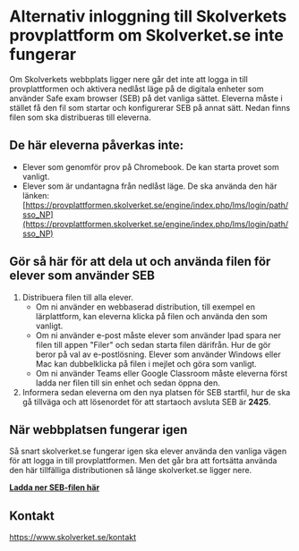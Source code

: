 # Alternativ inloggning till Skolverkets provplattform om Skolverket.se inte fungerar
Om Skolverkets webbplats ligger nere går det inte att logga in till provplattformen och aktivera nedlåst läge på de digitala enheter som använder Safe exam browser (SEB) på det vanliga sättet. Eleverna måste i stället få den fil som startar och konfigurerar SEB på annat sätt. Nedan finns filen som ska distribueras till eleverna.

## De här eleverna påverkas inte:

-	Elever som genomför prov på Chromebook. De kan starta provet som vanligt. 
-	Elever som är undantagna från nedlåst läge. De ska använda den här länken: [https://provplattformen.skolverket.se/engine/index.php/lms/login/path/sso_NP](https://provplattformen.skolverket.se/engine/index.php/lms/login/path/sso_NP)


## Gör så här för att dela ut och använda filen för elever som använder SEB
1. Distribuera filen till alla elever.
    -	Om ni använder en webbaserad distribution, till exempel en lärplattform, kan eleverna klicka på filen och använda den som vanligt.
    -	Om ni använder e-post måste elever som använder Ipad spara ner filen till appen "Filer" och sedan starta filen därifrån. Hur de gör beror på val av e-postlösning. Elever som använder Windows eller Mac kan dubbelklicka på filen i mejlet och göra som vanligt.
    -	Om ni använder Teams eller Google Classroom måste eleverna först ladda ner filen till sin enhet och sedan öppna den.
2. Informera sedan eleverna om den nya platsen för SEB startfil, hur de ska gå tillväga och att lösenordet för att startaoch avsluta SEB är **2425**.

## När webbplatsen fungerar igen
Så snart skolverket.se fungerar igen ska elever använda den vanliga vägen för att logga in till provplattformen. Men det går bra att fortsätta använda den här tillfälliga distributionen så länge skolverket.se ligger nere.

**[Ladda ner SEB-filen här](https://github.com/skolverket/dnp-provplattform/raw/refs/heads/main/DNP_vt25.seb)**

## Kontakt
https://www.skolverket.se/kontakt
